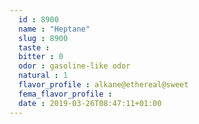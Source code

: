 ```yaml
---
  id : 8900
  name : "Heptane"
  slug : 8900
  taste : 
  bitter : 0
  odor : gasoline-like odor
  natural : 1
  flavor_profile : alkane@ethereal@sweet
  fema_flavor_profile : 
  date : 2019-03-26T08:47:11+01:00
---
```



